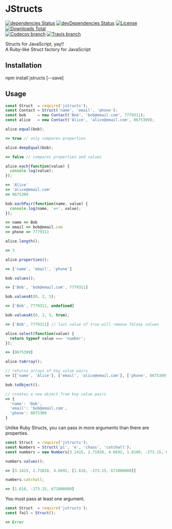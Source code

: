 
# JStructs
[![dependencies Status](https://david-dm.org/jfrazx/jstructs/status.svg)](https://david-dm.org/jfrazx/jstructs)
[![devDependencies Status](https://david-dm.org/jfrazx/jstructs/dev-status.svg)](https://david-dm.org/jfrazx/jstructs?type=dev)
[![License](https://img.shields.io/github/license/jfrazx/jstructs.svg?style=plastic)]()
[![Downloads Total](https://img.shields.io/npm/dt/jstructs.svg?style=plastic)](https://www.npmjs.com/package/jstructs)    
[![Codecov branch](https://img.shields.io/codecov/c/github/jfrazx/jstructs/master.svg?style=plastic)](https://codecov.io/gh/jfrazx/jstructs)
[![Travis branch](https://img.shields.io/travis/jfrazx/jstructs/master.svg?style=plastic)](https://travis-ci.org/jfrazx/jstructs)

Structs for JavaScript, yay!!    
A Ruby-like Struct factory for JavaScript

## Installation

npm install jstructs [--save]

## Usage

```javascript
const Struct  = require('jstructs');
const Contact = Struct('name', 'email', 'phone');
const bob     = new Contact('Bob', 'bob@email.com', 7779311);
const alice   = new Contact('Alice', 'alice@email.com', 8675309);

alice.equal(bob);

=> true // only compares properties

alice.deepEqual(bob);

=> false // compares properties and values

alice.each(function(value) {
  console.log(value);
});

=> 'Alice'
=> 'alice@email.com'
=> 8675309

bob.eachPair(function(name, value) {
  console.log(name, '=>', value);
});

=> name => Bob
=> email => bob@email.com
=> phone => 7779311

alice.length();

=> 3

alice.properties();

=> ['name', 'email', 'phone']

bob.values();

=> ['Bob', 'bob@email.com', 7779311]

bob.valuesAt(0, 2, 5);

=> ['Bob', 7779311, undefined]

bob.valuesAt(0, 2, 5, true);

=> ['Bob', 7779311] // last value of true will remove falsey values

alice.select(function(value) {
  return typeof value === 'number';
});

=> [8675309]

alice.toArray();

// returns arrays of key value pairs
=> [['name', 'Alice'], ['email', 'alice@email.com'], ['phone', 8675309]]

bob.toObject();

// creates a new object from key value pairs
=> {
  'name': 'Bob',
  'email': 'bob@email.com',
  'phone': 8675309
}

```

Unlike Ruby Structs, you can pass in more arguments than there are properties.

```javascript
const Struct  = require('jstructs');
const Numbers = Struct('pi', 'e', 'chaos', 'catchall');
const numbers = new Numbers(3.1415, 2.71828, 4.6692, 1.6180, -273.15, 6.71 * Math.pow(10, 8));

numbers.values();

=> [3.1415, 2.71828, 4.6692, [1.618, -273.15, 671000000]]

numbers.catchall;

=> [1.618, -273.15, 671000000]
```

You must pass at least one argument.

```javascript
const Struct  = require('jstructs');
const fail = Struct();

=> Error
```
